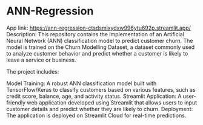 # ANN-Regression
App link: https://ann-regression-ctsdsmlxydxw996ytu692p.streamlit.app/
Description:
This repository contains the implementation of an Artificial Neural Network (ANN) classification model to predict customer churn. The model is trained on the Churn Modelling Dataset, a dataset commonly used to analyze customer behavior and predict whether a customer is likely to leave a service or business.

The project includes:

Model Training: A robust ANN classification model built with TensorFlow/Keras to classify customers based on various features, such as credit score, balance, age, and activity status.
Streamlit Application: A user-friendly web application developed using Streamlit that allows users to input customer details and predict whether they are likely to churn.
Deployment: The application is deployed on Streamlit Cloud for real-time predictions.
